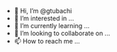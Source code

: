 - 👋 Hi, I’m @gtubachi
- 👀 I’m interested in ...
- 🌱 I’m currently learning ...
- 💞️ I’m looking to collaborate on ...
- 📫 How to reach me ...

<!---
gtubachi/gtubachi is a ✨ special ✨ repository because its `README.md` (this file) appears on your GitHub profile.
You can click the Preview link to take a look at your changes.
--->
